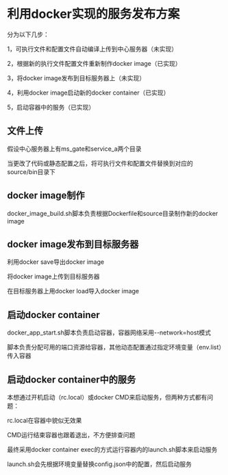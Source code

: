 # 利用docker实现的服务发布方案

分为以下几步：

1，可执行文件和配置文件自动编译上传到中心服务器（未实现）

2，根据新的执行文件配置文件重新制作docker image（已实现）

3，将docker image发布到目标服务器上（未实现）

4，利用docker image启动新的docker container（已实现）

5，启动容器中的服务（已实现）

## 文件上传
假设中心服务器上有ms_gate和service_a两个目录

当更改了代码或静态配置之后，将可执行文件和配置文件替换到对应的source/bin目录下

## docker image制作
docker_image_build.sh脚本负责根据Dockerfile和source目录制作新的docker image

## docker image发布到目标服务器
利用docker save导出docker image

将docker image上传到目标服务器

在目标服务器上用docker load导入docker image

## 启动docker container
docker_app_start.sh脚本负责启动容器，容器网络采用--network=host模式

脚本负责分配可用的端口资源给容器，其他动态配置通过指定环境变量（env.list）传入容器

## 启动docker container中的服务
本想通过开机启动（rc.local）或docker CMD来启动服务，但两种方式都有问题：

rc.local在容器中貌似无效果

CMD运行结束容器也跟着退出，不方便排查问题

最终采用docker container exec的方式运行容器内的launch.sh脚本来启动服务


launch.sh会先根据环境变量替换config.json中的配置，然后启动服务
